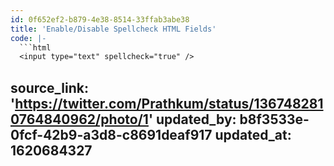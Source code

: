 ```yaml
---
id: 0f652ef2-b879-4e38-8514-33ffab3abe38
title: 'Enable/Disable Spellcheck HTML Fields'
code: |-
  ```html
  <input type="text" spellcheck="true" />
  ```
source_link: 'https://twitter.com/Prathkum/status/1367482810764840962/photo/1'
updated_by: b8f3533e-0fcf-42b9-a3d8-c8691deaf917
updated_at: 1620684327
---
```

